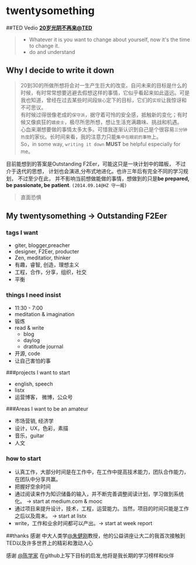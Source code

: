 twentysomething
===============
##TED Vedio 
[**20岁光阴不再来@TED**](http://v.163.com/movie/2013/3/U/A/M937IFCGB_M937IJLUA.html)  
>  * Whatever it is you want to change about yourself, now it's the time to change it.
>  * do and understand


## Why I decide to write it down
> 20到30的所做所想将会对一生产生巨大的改变。自问未来的目标是什么的时候，有时常常想要逃避去假想这样的事情，它似乎看起来如此遥远。可是我也知道，曾经在过去某些时间段`狠心`定下的目标，它们的`实现`让我惊讶和不可思议。  
有时候过得很像老成的`保守派`，据守着可怜的安全感，抵触新的变化；有时候又像疯狂的`嬉皮士`，极尽所思所想，想让生活充满趣味、挑战和机遇。  
心血来潮想要做的事情太多太多。可惜我逐渐认识到自己是个很容易`三分钟热度`的家伙。长时间来看，我的注意力只能`集中在眼前的事物`上。  
So，in some way, `writing it down` **MUST** be helpful especially for me。  

  目前能想到的答案是Outstanding F2Eer，可能这只是一块计划中的踏板， 不过介于迭代的思想，
  计划也会演进,分布式地进化。也许三年后有完全不同的学习规划， 不过至少在此，
  并不影响当前想做能做的事情，想做到的只是**be prepared, be passionate, be patient**.     `(2014.09.14@HZ 守一阁)`


> 直面恐惧
   

## My twentysomething -> Outstanding F2Eer

### tags I want
* giter, blogger,preacher
* designer, F2Eer, producter 
* Zen, meditatior, thinker
* 有趣，睿智, 创造，理想主义
* 工程，合作，分享，组织，社交
* 平衡

### things I need insist 
* 11:30 - 7:00 
* meditation & imagination
* 锻炼
* read & write 
  * blog
  * daylog
  * dratitude journal  
* 开源, code
* 让自己害怕的事



###projects I want to start 
* english, speech
* listx
* 运营博客， 微博，公众号

###Areas I want to be an amateur  
* 市场营销, 经济学
* 设计，UX，色彩，素描
* 音乐，guitar
* 人文

### how to start
* 认真工作，大部分时间是在工作中，在工作中提高技术能力，团队合作能力，在团队中分享共赢。
* 把握好空余时间
* 通过阅读来作为知识储备的输入，并不断完善调整阅读计划，学习做到系统化。 -> start at medium.com & mooc
* 通过项目来提升设计，技术，工程，运营能力。当然，项目的时间只能是工作之后以及周末。 -> start at listx 
* write，工作和业余时间都可以产出。-> start at week report



##thanks
感谢 中大人类学[@朱健刚](http://weibo.com/u/2035485367?topnav=1&wvr=5&topsug=1)教授，他的公益讲座让大二的我首次接触到TED以及许多世界上的精彩和激动人心  

感谢 [@陈学家](https://github.com/6174) 在github上写下目标的启发,他将是我长期的学习榜样和伙伴


